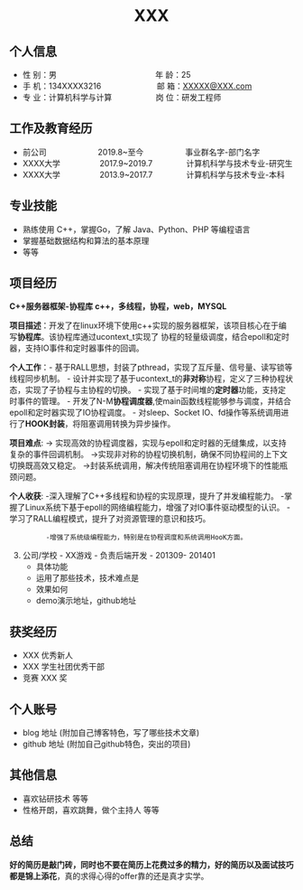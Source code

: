  <center>
     <h1>XXX</h1>
 </center>

## 个人信息

* 性 别：男&emsp;&emsp;&emsp;&emsp;&emsp;&emsp;&emsp;&emsp;&emsp;&emsp;&emsp;&emsp;&ensp;年 龄：25
* 手 机：134XXXX3216 &emsp;&emsp;&emsp;&emsp;&emsp;&emsp;&ensp;  邮 箱：XXXXX@XXX.com
* 专 业：计算机科学与计算 &emsp;&emsp;&emsp;&emsp;&emsp; 岗 位：研发工程师

## 工作及教育经历

* 前公司&emsp;&emsp;&emsp;&emsp;&emsp;&emsp;&ensp;2019.8~至今&emsp;&emsp;&emsp;&emsp;&emsp; 事业群名字-部门名字
* XXXX大学&emsp;&emsp;&emsp;&emsp;&emsp;2017.9~2019.7&emsp;&emsp;&emsp;&emsp; 计算机科学与技术专业-研究生
* XXXX大学&emsp;&emsp;&emsp;&emsp;&emsp;2013.9~2017.7&emsp;&emsp;&emsp;&emsp; 计算机科学与技术专业-本科

## 专业技能

* 熟练使用 C++，掌握Go，了解 Java、Python、PHP 等编程语言
* 掌握基础数据结构和算法的基本原理
* 等等

## 项目经历

**C++服务器框架-协程库**               **c++，多线程，协程，web，MYSQL**

**项目描述**：开发了在linux环境下使用c++实现的服务器框架，该项目核心在于编写**协程库**。该协程库通过ucontext_t实现了 协程的轻量级调度，结合epoll和定时器，支持IO事件和定时器事件的回调。
   
**个人工作**：- 基于RALL思想，封装了pthread，实现了互斥量、信号量、读写锁等线程同步机制。
             - 设计并实现了基于ucontext_t的**非对称**协程，定义了三种协程状态，实现了子协程与主协程的切换。
             - 实现了基于时间堆的**定时器**功能，支持定时事件的管理。
             - 开发了N-M**协程调度器**,使main函数线程能够参与调度，并结合epoll和定时器实现了IO协程调度。
             - 对sleep、Socket IO、fd操作等系统调用进行了**HOOK封装**，将阻塞调用转换为异步操作。
   
**项目难点**: $\rightarrow$ 实现高效的协程调度器，实现与epoll和定时器的无缝集成，以支持复杂的事件回调机制。
            $\rightarrow$实现非对称的协程切换机制，确保不同协程间的上下文切换既高效又稳定。
             $\rightarrow$封装系统调用，解决传统阻塞调用在协程环境下的性能瓶颈问题。
             
**个人收获**: -深入理解了C++多线程和协程的实现原理，提升了并发编程能力。
             -掌握了Linux系统下基于epoll的网络编程能力，增强了对IO事件驱动模型的认识。
             -学习了RALL编程模式，提升了对资源管理的意识和技巧。
            
             -增强了系统级编程能力，特别是在协程调度和系统调用HooK方面。


3. 公司/学校 - XX游戏 - 负责后端开发 - 201309- 201401
    * 具体功能
    * 运用了那些技术，技术难点是
    * 效果如何
    * demo演示地址，github地址

## 获奖经历
* XXX 优秀新人
* XXX 学生社团优秀干部
* 竞赛 XXX 奖

## 个人账号
* blog 地址 (附加自己博客特色，写了哪些技术文章)
* github 地址 (附加自己github特色，突出的项目)

## 其他信息
* 喜欢钻研技术 等等
* 性格开朗，喜欢跳舞，做个主持人 等等



## 总结

**好的简历是敲门砖，同时也不要在简历上花费过多的精力，好的简历以及面试技巧都是锦上添花**，真的求得心得的offer靠的还是真才实学。


